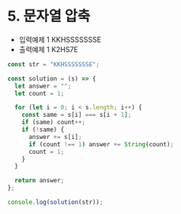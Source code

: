 # 5. 문자열 압축

- 입력예제 1 KKHSSSSSSSE
- 출력예제 1 K2HS7E

```javaScript
const str = "KKHSSSSSSSE";

const solution = (s) => {
  let answer = "";
  let count = 1;

  for (let i = 0; i < s.length; i++) {
    const same = s[i] === s[i + 1];
    if (same) count++;
    if (!same) {
      answer += s[i];
      if (count !== 1) answer += String(count);
      count = 1;
    }
  }

  return answer;
};

console.log(solution(str));
```
